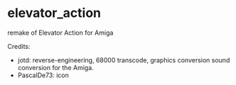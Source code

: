 # elevator_action
remake of Elevator Action for Amiga

Credits:

- jotd: reverse-engineering, 68000 transcode, graphics conversion
  sound conversion for the Amiga.
- PascalDe73: icon